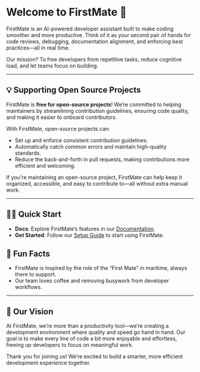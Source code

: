 # Welcome to FirstMate 👋

FirstMate is an AI-powered developer assistant built to make coding smoother and more productive. Think of it as your second pair of hands for code reviews, debugging, documentation alignment, and enforcing best practices—all in real time. 

Our mission? To free developers from repetitive tasks, reduce cognitive load, and let teams focus on building. 

---

## 💡 Supporting Open Source Projects

FirstMate is **free for open-source projects**! We’re committed to helping maintainers by streamlining contribution guidelines, ensuring code quality, and making it easier to onboard contributors.

With FirstMate, open-source projects can:
- Set up and enforce consistent contribution guidelines.
- Automatically catch common errors and maintain high-quality standards.
- Reduce the back-and-forth in pull requests, making contributions more efficient and welcoming.

If you're maintaining an open-source project, FirstMate can help keep it organized, accessible, and easy to contribute to—all without extra manual work.

---

## 👩‍💻 Quick Start

- **Docs**: Explore FirstMate’s features in our [Documentation](https://docs.firstmate.io/).
- **Get Started**: Follow our [Setup Guide](https://docs.firstmate.io/getting-started) to start using FirstMate.

## 🍿 Fun Facts

- FirstMate is inspired by the role of the “First Mate” in maritime, always there to support.
- Our team loves coffee and removing busywork from developer workflows.

---

## 🧙 Our Vision

At FirstMate, we’re more than a productivity tool—we’re creating a development environment where quality and speed go hand in hand. Our goal is to make every line of code a bit more enjoyable and effortless, freeing up developers to focus on meaningful work.

Thank you for joining us! We’re excited to build a smarter, more efficient development experience together.
